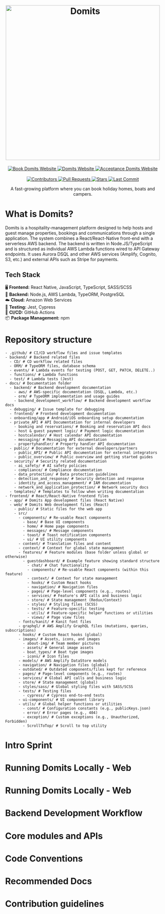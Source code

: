   <!-- Hero 1 -->
<h1 align="center">
  <img src="https://i.ibb.co/rKVk8xDm/logo-aea153ca0521f26f9487364e1a11dc2e.png" alt="Domits" width="500"/>
</h1>
  <!-- Website links -->
  <div align="center">
    <a href="https://bookdomits.com" target="_blank">
    <img src="https://img.shields.io/badge/%F0%9F%8F%A1_Book_Domits-555555?style=for-the-badge&logo=internetexplorer&logoColor=white" alt="Book Domits Website"/>
  </a>  
  <a href="https://domits.com" target="_blank">
    <img src="https://img.shields.io/badge/%F0%9F%8C%90_Domits-555555?style=for-the-badge" alt="Domits Website"/>
  </a>  
    <a href="https://acceptance.domits.com" target="_blank">
    <img src="https://img.shields.io/badge/%F0%9F%A7%AA_Acceptance-555555?style=for-the-badge" alt="Acceptance Domits Website"/>
  </a>  
</div>
  <!-- Badges -->
  <div align="center">
      <br>
    <a href="https://github.com/domits1/Domits/graphs/contributors" >
      <img alt="Contributors" src="https://img.shields.io/github/contributors/domits1/Domits?style=for-the-badge&color=139220"/>
    </a>
    <a href="https://github.com/domits1/Domits/pulls">
      <img alt="Pull Requests" src="https://img.shields.io/github/issues-pr/domits1/Domits?style=for-the-badge&color=139220"/>
    </a>
    <a href="https://github.com/domits1/Domits/stargazers">
      <img alt="Stars" src="https://img.shields.io/github/stars/domits1/Domits?style=for-the-badge&logo=github&color=139220"/>
    </a>
    <a href="https://github.com/domits1/Domits/commits/main">
      <img alt="Last Commit" src="https://img.shields.io/github/last-commit/domits1/Domits?style=for-the-badge&color=139220"/>
    </a>
  </div>

  
<p align="center">A fast-growing platform where you can book holiday homes, boats and campers.</p>


# What is Domits?
Domits is a hospitality-management platform designed to help hosts and guest manage properties, bookings and communications through a single application. The system combines a React/React-Native front-end with a serverless AWS backend. The backend is written in Node.JS/TypeScript and is structured as individual AWS Lambda functions wired to API Gateway endpoints. It uses Aurora DSQL and other AWS services (Amplify, Cognito, S3, etc.) and external APIs such as Stripe for payments.

## Tech Stack
🖥️ **Frontend:** React Native, JavaScript, TypeScript, SASS/SCSS  
🧠 **Backend:** Node.js, AWS Lambda, TypeORM, PostgreSQL  
☁️ **Cloud:** Amazon Web Services  
🧪 **Testing:** Jest, Cypress  
🚀 **CI/CD:** GitHub Actions  
📦 **Package Management:** npm  

# Repository structure
```
- .github/ # CI/CD workflow files and issue templates
- backend/ # Backend related files
  - CD/ # CD workflow related files
  - ORM/ # TypeORM files, database schema
  - events/ # Lambda events for testing (POST, GET, PATCH, DELETE..)
  - functions/ # Lambda functions
  - test/ # Lambda tests (Jest)
- docs/ # Documentation folder
  - backend/ # Backend development documentation
    - aws/ # AWS-specific documentation (DSQL, Lambda, etc.)
    - orm/ # TypeORM implementation and usage guides
    - backend_development_workflow/ # Backend development workflow docs
  - debugging/ # Issue template for debugging
  - frontend/ # Frontend development documentation
  - onboarding/app # Android/iOS onboarding setup documentation
  - private_API # API Documentation for internal developers
    - booking and reservations/ # Booking and reservation API docs
    - host & guest payment logic/ # Payment logic documentation
    - hostcalendar/ # Host calendar API documentation
    - messaging/ # Messaging API documentation
    - propertyhandler/ # Property handler API documentation
  - public/ # Documentation for external developers/partners
    - public_API/ # Public API documentation for external integrators
    - public_overview/ # Public overview and getting started guides
  - security/ # Security related documentation
    - ai_safety/ # AI safety policies
    - compliance/ # Compliance documentation
    - data_protection/ # Data protection guidelines
    - detection_and_response/ # Security detection and response
    - identity_and_access_management/ # IAM documentation
    - network_and_application_protection/ # Network security docs
  - templates/ # Templates to follow when writing documentation
- frontend/ # React/React-Native frontend files
  - app/ # Domits App development files (React Native)
  - web/ # Domits Web development files (React)
    - public/ # Static files for the web app
    - src/
      - components/ # Re-usable React components
        - base/ # Base UI components
        - home/ # Home page components
        - messages/ # Message components
        - toast/ # Toast notification components
        - ui/ # UI utility components
      - content/ # Translation files and content
      - context/ # Context for global state management
      - features/ # Feature modules (base folder unless global or otherwise)
        - guestdashboard/ # Example feature showing standard structure
          - chat/ # Chat functionality
          - components/ # Re-usable React components (within this feature)
          - context/ # Context for state management
          - hooks/ # Custom React hooks
          - navigation/ # Navigation files
          - pages/ # Page-level components (e.g., routes)
          - services/ # Feature's API calls and business logic
          - store/ # State management (Redux/Context)
          - styles/ # Styling files (SCSS)
          - tests/ # Feature-specific testing
          - utils/ # Feature-specific helper functions or utilities
          - views/ # Page view files
      - fonts/kanit/ # Kanit font files
      - graphql/ # AWS Amplify GraphQL files (mutations, queries, subscriptions)
      - hooks/ # Custom React hooks (global)
      - images/ # Assets, icons, and images
        - about-img/ # Team member pictures
        - assets/ # General image assets
        - boat_types/ # Boat type images
        - icons/ # Icon files
      - models/ # AWS Amplify DataStore models
      - navigation/ # Navigation files (global)
      - outdated/ # Outdated components/files kept for reference
      - pages/ # Page-level components (e.g., routes)
      - services/ # Global API calls and business logic
      - store/ # State management (global)
      - styles/sass/ # Global styling files with SASS/SCSS
      - tests/ # Testing files
        - cypress/ # Cypress end-to-end tests
      - ui-components/ # UI component library
      - utils/ # Global helper functions or utilities
        - const/ # Configuration constants (e.g., publicKeys.json)
        - error/ # Error pages (e.g., 404)
        - exception/ # Custom exceptions (e.g., Unauthorized, Forbidden)
        - ScrollToTop/ # Scroll to top utility
```
# Intro Sprint

# Running Domits Locally - Web

# Running Domits Locally - Web

# Backend Development Workflow

# Core modules and APIs

# Code Conventions

# Recommended Docs

# Contribution guidelines


